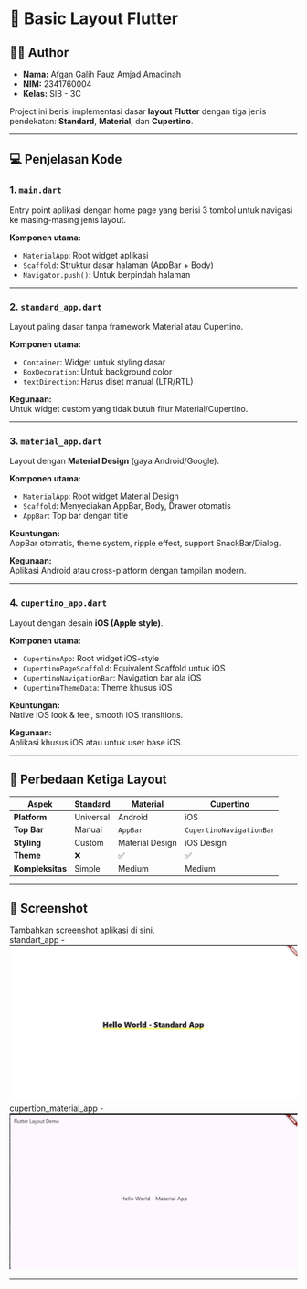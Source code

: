 # 📱 Basic Layout Flutter

## 👨‍💻 Author
- **Nama:** Afgan Galih Fauz Amjad Amadinah  
- **NIM:** 2341760004
- **Kelas:** SIB - 3C 


Project ini berisi implementasi dasar **layout Flutter** dengan tiga jenis pendekatan: **Standard**, **Material**, dan **Cupertino**.

---

## 💻 Penjelasan Kode

### 1. `main.dart`
Entry point aplikasi dengan home page yang berisi 3 tombol untuk navigasi ke masing-masing jenis layout.

**Komponen utama:**
- `MaterialApp`: Root widget aplikasi  
- `Scaffold`: Struktur dasar halaman (AppBar + Body)  
- `Navigator.push()`: Untuk berpindah halaman  

---

### 2. `standard_app.dart`
Layout paling dasar tanpa framework Material atau Cupertino.

**Komponen utama:**
- `Container`: Widget untuk styling dasar  
- `BoxDecoration`: Untuk background color  
- `textDirection`: Harus diset manual (LTR/RTL)  

**Kegunaan:**  
Untuk widget custom yang tidak butuh fitur Material/Cupertino.

---

### 3. `material_app.dart`
Layout dengan **Material Design** (gaya Android/Google).

**Komponen utama:**
- `MaterialApp`: Root widget Material Design  
- `Scaffold`: Menyediakan AppBar, Body, Drawer otomatis  
- `AppBar`: Top bar dengan title  

**Keuntungan:**  
AppBar otomatis, theme system, ripple effect, support SnackBar/Dialog.  

**Kegunaan:**  
Aplikasi Android atau cross-platform dengan tampilan modern.

---

### 4. `cupertino_app.dart`
Layout dengan desain **iOS (Apple style)**.

**Komponen utama:**
- `CupertinoApp`: Root widget iOS-style  
- `CupertinoPageScaffold`: Equivalent Scaffold untuk iOS  
- `CupertinoNavigationBar`: Navigation bar ala iOS  
- `CupertinoThemeData`: Theme khusus iOS  

**Keuntungan:**  
Native iOS look & feel, smooth iOS transitions.  

**Kegunaan:**  
Aplikasi khusus iOS atau untuk user base iOS.

---

## 🔄 Perbedaan Ketiga Layout

| Aspek        | Standard  | Material        | Cupertino          |
|--------------|-----------|----------------|-------------------|
| **Platform** | Universal | Android         | iOS               |
| **Top Bar**  | Manual    | `AppBar`       | `CupertinoNavigationBar` |
| **Styling**  | Custom    | Material Design | iOS Design        |
| **Theme**    | ❌        | ✅              | ✅                 |
| **Kompleksitas** | Simple | Medium         | Medium            |

---

## 📸 Screenshot
Tambahkan screenshot aplikasi di sini.  
standart_app - ![Screenshot](images/standart_app.png)
cupertion_material_app - ![Screenshot](images/material_cupertino_app.png)

---

